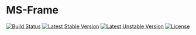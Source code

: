 # MS-Frame

[![Build Status](https://travis-ci.com/msllp/MS-Frame.svg?branch=master)](http://www.millionsllp.com/contact-us)
[![Latest Stable Version](https://poser.pugx.org/msllp/ms-frame/v/stable)](http://www.millionsllp.com/contact-us)
[![Latest Unstable Version](https://poser.pugx.org/msllp/ms-frame/v/unstable)](http://www.millionsllp.com/contact-us)
[![License](https://poser.pugx.org/msllp/ms-frame/license)](http://www.millionsllp.com/contact-us)
